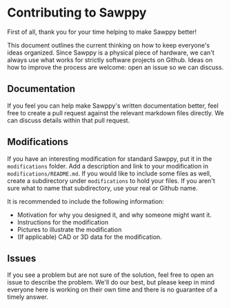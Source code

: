 # Contributing to Sawppy

First of all, thank you for your time helping to make Sawppy better!

This document outlines the current thinking on how to keep everyone's
ideas organized. Since Sawppy is a physical piece of hardware, we can't
always use what works for strictly software projects on Github. Ideas
on how to improve the process are welcome: open an issue so we can discuss.

## Documentation

If you feel you can help make Sawppy's written documentation better, feel
free to create a pull request against the relevant markdown files directly.
We can discuss details within that pull request.

## Modifications

If you have an interesting modification for standard Sawppy, put it in
the `modifications` folder. Add a description and link to your modification
in `modifications/README.md`. If you would like to include some files as
well, create a subdirectory under `modifications` to hold your files. If you
aren't sure what to name that subdirectory, use your real or Github name.

It is recommended to include the following information:
* Motivation for why you designed it, and why someone might want it.
* Instructions for the modification
* Pictures to illustrate the modification
* (If applicable) CAD or 3D data for the modification.

## Issues

If you see a problem but are not sure of the solution, feel free to open an
issue to describe the problem. We'll do our best, but please keep in mind
everyone here is working on their own time and there is no guarantee of a
timely answer.